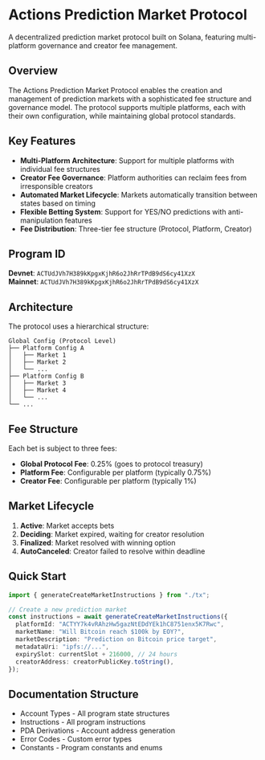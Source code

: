 # Actions Prediction Market Protocol

A decentralized prediction market protocol built on Solana, featuring multi-platform governance and creator fee management.

## Overview

The Actions Prediction Market Protocol enables the creation and management of prediction markets with a sophisticated fee structure and governance model. The protocol supports multiple platforms, each with their own configuration, while maintaining global protocol standards.

## Key Features

* **Multi-Platform Architecture**: Support for multiple platforms with individual fee structures
* **Creator Fee Governance**: Platform authorities can reclaim fees from irresponsible creators
* **Automated Market Lifecycle**: Markets automatically transition between states based on timing
* **Flexible Betting System**: Support for YES/NO predictions with anti-manipulation features
* **Fee Distribution**: Three-tier fee structure (Protocol, Platform, Creator)

## Program ID

**Devnet**: `ACTUdJVh7H389kKpgxKjhR6o2JhRrTPdB9dS6cy41XzX`\
**Mainnet**: `ACTUdJVh7H389kKpgxKjhR6o2JhRrTPdB9dS6cy41XzX`

## Architecture

The protocol uses a hierarchical structure:

```
Global Config (Protocol Level)
├── Platform Config A
│   ├── Market 1
│   ├── Market 2
│   └── ...
├── Platform Config B
│   ├── Market 3
│   ├── Market 4
│   └── ...
└── ...
```

## Fee Structure

Each bet is subject to three fees:

* **Global Protocol Fee**: 0.25% (goes to protocol treasury)
* **Platform Fee**: Configurable per platform (typically 0.75%)
* **Creator Fee**: Configurable per platform (typically 1%)

## Market Lifecycle

1. **Active**: Market accepts bets
2. **Deciding**: Market expired, waiting for creator resolution
3. **Finalized**: Market resolved with winning option
4. **AutoCanceled**: Creator failed to resolve within deadline

## Quick Start

```typescript
import { generateCreateMarketInstructions } from "./tx";

// Create a new prediction market
const instructions = await generateCreateMarketInstructions({
  platformId: "ACTYY7k4vRAhzHw5gazNtEDdYEk1hC8751enx5K7Rwc",
  marketName: "Will Bitcoin reach $100k by EOY?",
  marketDescription: "Prediction on Bitcoin price target",
  metadataUri: "ipfs://...",
  expirySlot: currentSlot + 216000, // 24 hours
  creatorAddress: creatorPublicKey.toString(),
});
```

## Documentation Structure

* Account Types - All program state structures
* Instructions - All program instructions
* PDA Derivations - Account address generation
* Error Codes - Custom error types
* Constants - Program constants and enums
